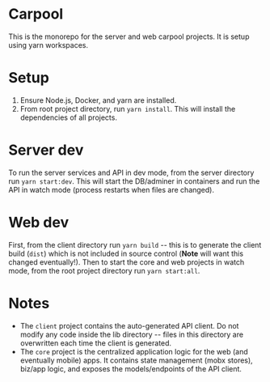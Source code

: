 # Carpool

This is the monorepo for the server and web carpool projects. It is setup using yarn workspaces.

# Setup

1. Ensure Node.js, Docker, and yarn are installed.
2. From root project directory, run `yarn install`. This will install the dependencies of all projects.

# Server dev

To run the server services and API in dev mode, from the server directory run `yarn start:dev`. This will start the DB/adminer in containers and run the API in watch mode (process restarts when files are changed).

# Web dev

First, from the client directory run `yarn build` -- this is to generate the client build (`dist`) which is not included in source control (**Note** will want this changed eventually!). Then to start the core and web projects in watch mode, from the root project directory run `yarn start:all`.

# Notes

-   The `client` project contains the auto-generated API client. Do not modify any code inside the lib directory -- files in this directory are overwritten each time the client is generated.
-   The `core` project is the centralized application logic for the web (and eventually mobile) apps. It contains state management (mobx stores), biz/app logic, and exposes the models/endpoints of the API client.
